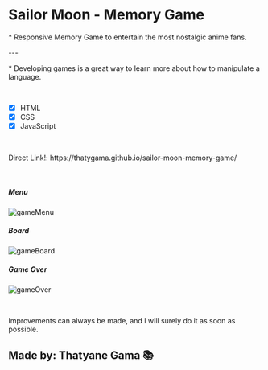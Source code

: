 <h1>Sailor Moon - Memory Game</h1>

<p>* Responsive Memory Game to entertain the most nostalgic anime fans.</p>
<p>---</p>
<p>* Developing games is a great way to learn more about how to manipulate a language.</p>
<br/>

- [x]  HTML <br/>
- [x] CSS <br/>
- [x]  JavaScript <br/>

<br/>
<p>Direct Link!: https://thatygama.github.io/sailor-moon-memory-game/ </p>
<br/>
<h5>Menu</h5>

![gameMenu](https://user-images.githubusercontent.com/90471309/136828890-773ff0f4-4f02-4f94-9f70-820206bca5e2.jpg)


<h5>Board</h5>

![gameBoard](https://user-images.githubusercontent.com/90471309/136828899-e14480ad-9289-4b6c-9645-7e70f9e90465.jpg)


<h5>Game Over</h5>

![gameOver](https://user-images.githubusercontent.com/90471309/136828880-c76fa369-ccfc-4547-a978-40088f7e80a7.jpg)

<br/>
<p>Improvements can always be made, and I will surely do it as soon as possible.</p>


<h2>Made by: Thatyane Gama &#128218</h2>
